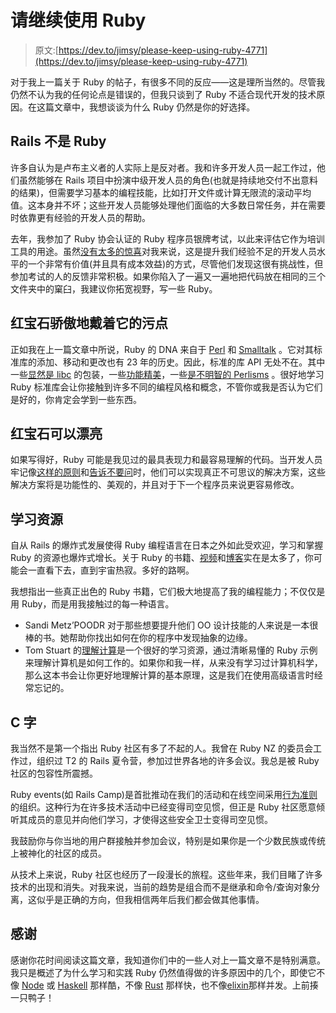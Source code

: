 # 请继续使用 Ruby

> 原文:[https://dev.to/jimsy/please-keep-using-ruby-4771](https://dev.to/jimsy/please-keep-using-ruby-4771)

对于我上一篇关于 Ruby 的帖子，有很多不同的反应——这是理所当然的。尽管我仍然不认为我的任何论点是错误的，但我只谈到了 Ruby 不适合现代开发的技术原因。在这篇文章中，我想谈谈为什么 Ruby 仍然是你的好选择。

## Rails 不是 Ruby

许多自认为是卢布主义者的人实际上是反对者。我和许多开发人员一起工作过，他们虽然能够在 Rails 项目中扮演中级开发人员的角色(也就是持续地交付不出意料的结果)，但需要学习基本的编程技能，比如打开文件或计算无限流的滚动平均值。这本身并不坏；这些开发人员能够处理他们面临的大多数日常任务，并在需要时依靠更有经验的开发人员的帮助。

去年，我参加了 Ruby 协会认证的 Ruby 程序员银牌考试，以此来评估它作为培训工具的用途。虽然[没有太多的惊喜](https://gitlab.com/snippets/1755403)对我来说，这是提升我们经验不足的开发人员水平的一个非常有价值(并且具有成本效益)的方式，尽管他们发现这很有挑战性，但参加考试的人的反馈非常积极。如果你陷入了一遍又一遍地把代码放在相同的三个文件夹中的窠臼，我建议你拓宽视野，写一些 Ruby。

## 红宝石骄傲地戴着它的污点

正如我在上一篇文章中所说，Ruby 的 DNA 来自于 [Perl](https://www.perl.org/) 和 [Smalltalk](https://en.wikipedia.org/wiki/Smalltalk) 。它对其标准库的添加、移动和更改也有 23 年的历史。因此，标准的库 API 无处不在。其中一些[显然是 libc](http://ruby-doc.org/core-2.5.1/Process.html#method-c-getpgid) 的包装，一些[功能精美](http://ruby-doc.org/core-2.5.1/Enumerable.html)，一些[是不明智的 Perlisms](http://ruby-doc.org/core-2.5.1/doc/globals_rdoc.html#label-Pre-defined+variables) 。很好地学习 Ruby 标准库会让你接触到许多不同的编程风格和概念，不管你或我是否认为它们是好的，你肯定会学到一些东西。

## 红宝石可以漂亮

如果写得好，Ruby 可能是我见过的最具表现力和最容易理解的代码。当开发人员牢记像[这样的原则](https://en.wikipedia.org/wiki/SOLID)和[告诉不要问](https://martinfowler.com/bliki/TellDontAsk.html)时，他们可以实现真正不可思议的解决方案，这些解决方案将是功能性的、美观的，并且对于下一个程序员来说更容易修改。

## 学习资源

自从 Rails 的爆炸式发展使得 Ruby 编程语言在日本之外如此受欢迎，学习和掌握 Ruby 的资源也爆炸式增长。关于 Ruby 的书籍、[视频](https://confreaks.tv/tags/5)和[博客](https://dev.to/t/ruby)实在是太多了，你可能会一直看下去，直到宇宙热寂。多好的路啊。

我想指出一些真正出色的 Ruby 书籍，它们极大地提高了我的编程能力；不仅仅是用 Ruby，而是用我接触过的每一种语言。

*   Sandi Metz’POODR 对于那些想要提升他们 OO 设计技能的人来说是一本很棒的书。她帮助你找出如何在你的程序中发现抽象的边缘。
*   Tom Stuart 的[理解计算](http://computationbook.com/)是一个很好的学习资源，通过清晰易懂的 Ruby 示例来理解计算机是如何工作的。如果你和我一样，从来没有学习过计算机科学，那么这本书会让你更好地理解计算的基本原理，这是我们在使用高级语言时经常忘记的。

## C 字

我当然不是第一个指出 Ruby 社区有多了不起的人。我曾在 Ruby NZ 的委员会工作过，组织过 T2 的 Rails 夏令营，参加过世界各地的许多会议。我总是被 Ruby 社区的包容性所震撼。

Ruby events(如 Rails Camp)是首批推动在我们的活动和在线空间采用[行为准则](https://ruby.nz/code-of-conduct/)的组织。这种行为在许多技术活动中已经变得司空见惯，但正是 Ruby 社区愿意倾听其成员的意见并向他们学习，才使得这些安全卫士变得司空见惯。

我鼓励你与你当地的用户群接触并参加会议，特别是如果你是一个少数民族或传统上被神化的社区的成员。

从技术上来说，Ruby 社区也经历了一段漫长的旅程。这些年来，我们目睹了许多技术的出现和消失。对我来说，当前的趋势是组合而不是继承和命令/查询对象分离，这似乎是正确的方向，但我相信两年后我们都会做其他事情。

## 感谢

感谢你花时间阅读这篇文章，我知道你们中的一些人对上一篇文章不是特别满意。我只是概述了为什么学习和实践 Ruby 仍然值得做的许多原因中的几个，即使它不像 [Node](https://nodejs.org/) 或 [Haskell](https://www.haskell.org/) 那样酷，不像 [Rust](https://www.rust-lang.org/en-US/) 那样快，也不像[elixin](https://elixir-lang.org/)那样并发。上前揍一只鸭子！